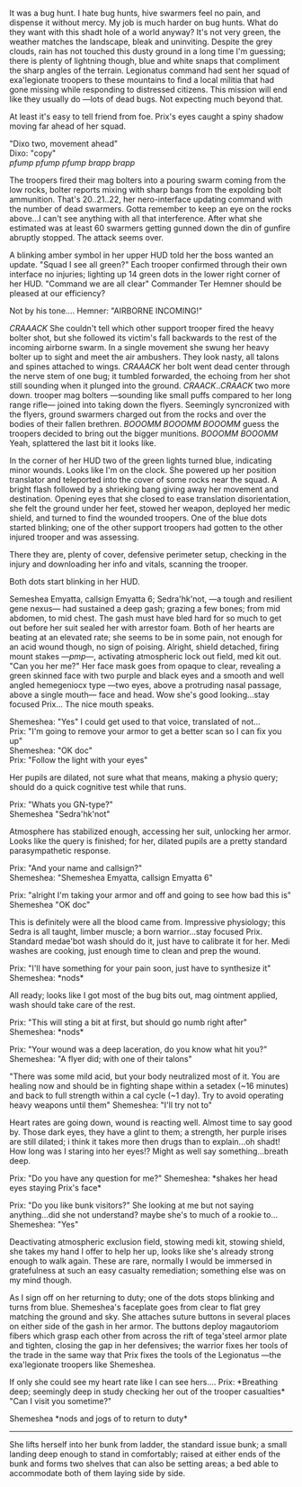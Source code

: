It was a bug hunt. I hate bug hunts, hive swarmers feel no pain, and dispense it without mercy. My job is much harder on bug hunts. What do they want with this shadt hole of a world anyway? It's not very green, the weather matches the landscape, bleak and uninviting. Despite the grey clouds, rain has not touched this dusty ground in a long time I'm guessing; there is plenty of lightning though, blue and white snaps that compliment the sharp angles of the terrain. Legionatus command had sent her squad of exa'legionate troopers to these mountains to find a local militia that had gone missing while responding to distressed citizens. This mission will end like they usually do —lots of dead bugs. Not expecting much beyond that.

At least it's easy to tell friend from foe. Prix's eyes caught a spiny shadow moving far ahead of her squad.

"Dixo two, movement ahead"<br>
Dixo: "copy"<br>
_pfump pfump pfump brapp brapp_<br>

The troopers fired their mag bolters into a pouring swarm coming from the low rocks, bolter reports mixing with sharp bangs from the expolding bolt ammunition. That's 20..21..22, her nero-interface updating command with the number of dead swarmers. Gotta remember to keep an eye on the rocks above...I can't see anything with all that interference. After what she estimated was at least 60 swarmers getting gunned down the din of gunfire abruptly stopped. The attack seems over.

A blinking amber symbol in her upper HUD told her the boss wanted an update. "Squad I see all green?" Each trooper confirmed through their own interface no injuries; lighting up 14 green dots in the lower right corner of her HUD. "Command we are all clear" Commander Ter Hemner should be pleased at our efficiency?

Not by his tone....
Hemner: "AIRBORNE INCOMING!"

 _CRAAACK_ She couldn't tell which other support trooper fired the heavy bolter shot, but she followed its victim's fall backwards to the rest of the incoming airborne swarm. In a single movement she swung her heavy bolter up to sight and meet the air ambushers. They look nasty, all talons and spines attached to wings. _CRAAACK_ her bolt went dead center through the nerve stem of one bug; it tumbled forwarded, the echoing from her shot still sounding when it plunged into the ground. _CRAACK_.._CRAACK_ two more down. trooper mag bolters —sounding like small puffs compared to her long range rifle— joined into taking down the flyers. Seemingly syncronized with the flyers, ground swarmers charged out from the rocks and over the bodies of their fallen brethren. _BOOOMM BOOOMM BOOOMM_ guess the troopers decided to bring out the bigger munitions. _BOOOMM BOOOMM_ Yeah, splattered the last bit it looks like.

 In the corner of her HUD two of the green lights turned blue, indicating minor wounds. Looks like I'm on the clock. She powered up her position translator and teleported into the cover of some rocks near the squad. A bright flash followed by a shrieking bang giving away her movement and destination. Opening eyes that she closed to ease translation disorientation, she felt the ground under her feet, stowed her weapon, deployed her medic shield, and turned to find the wounded troopers. One of the blue dots started blinking; one of the other support troopers had gotten to the other injured trooper and was assessing.

There they are, plenty of cover, defensive perimeter setup, checking in the injury and downloading her info and vitals, scanning the trooper.

 Both dots start blinking in her HUD.

 Semeshea Emyatta, callsign Emyatta 6; Sedra'hk'not, —a tough and resilient gene nexus— had sustained a deep gash; grazing a few bones; from mid abdomen, to mid chest. The gash must have bled hard for so much to get out before her suit sealed her with arrestor foam. Both of her hearts are beating at an elevated rate; she seems to be in some pain, not enough for an acid wound though, no sign of poising. Alright, shield detached, firing mount stakes —_pmp_—, activating atmospheric lock out field, med kit out. "Can you her me?" Her face mask goes from opaque to clear, revealing a green skinned face with two purple and black eyes and a smooth and well angled hemegeniocx type —two eyes, above a protruding nasal passage, above a single mouth— face and head. Wow she's good looking...stay focused Prix... The nice mouth speaks.

Shemeshea: "Yes" I could get used to that voice, translated of not...<br>
Prix: "I'm going to remove your armor to get a better scan so I can fix you up"<br>
Shemeshea: "OK doc"<br>
Prix: "Follow the light with your eyes"<br>

Her pupils are dilated, not sure what that means, making a physio query; should do a quick cognitive test while that runs.

Prix: "Whats you GN-type?"<br>
Shemeshea "Sedra'hk'not"<br>

Atmosphere has stabilized enough, accessing her suit, unlocking her armor. Looks like the query is finished; for her, dilated pupils are a pretty standard parasympathetic response.

Prix: "And your name and callsign?"<br>
Shemeshea: "Shemeshea Emyatta, callsign Emyatta 6"<br>

Prix: "alright I'm taking your armor and off and going to see how bad this is"<br>
Shemeshea "OK doc"<br>

This is definitely were all the blood came from. Impressive physiology; this Sedra is all taught, limber muscle; a born warrior...stay focused Prix. Standard medae'bot wash should do it, just have to calibrate it for her. Medi washes are cooking, just enough time to clean and prep the wound.

Prix: "I'll have something for your pain soon, just have to synthesize it"<br>
Shemeshea: \*nods\*<br>

All ready; looks like I got most of the bug bits out, mag ointment applied, wash should take care of the rest.

Prix: "This will sting a bit at first, but should go numb right after"<br>
Shemeshea: \*nods\*<br>

Prix: "Your wound was a deep laceration, do you know what hit you?"
Shemeshea: "A flyer did; with one of their talons"

"There was some mild acid, but your body neutralized most of it. You are healing now and should be in fighting shape within a setadex (~16 minutes) and back to full strength within a cal cycle (~1 day). Try to avoid operating heavy weapons until them"
Shemeshea: "I'll try not to"

Heart rates are going down, wound is reacting well. Almost time to say good by. Those dark eyes, they have a glint to them; a strength, her purple irises are still dilated; i think it takes more then drugs than to explain...oh shadt! How long was I staring into her eyes!? Might as well say something...breath deep.

Prix: "Do you have any question for me?"
Shemeshea: \*shakes her head eyes staying Prix's face\*

Prix: "Do you like bunk visitors?"
She looking at me but not saying anything...did she not understand? maybe she's to much of a rookie to...
Shemeshea: "Yes"

Deactivating atmospheric exclusion field, stowing medi kit, stowing shield, she takes my hand I offer to help her up, looks like she's already strong enough to walk again. These are rare, normally I would be immersed in gratefulness at such an easy casualty remediation; something else was on my mind though.

As I sign off on her returning to duty; one of the dots stops blinking and turns from blue. Shemeshea's faceplate goes from clear to flat grey matching the ground and sky. She attaches suture buttons in several places on either side of the gash in her armor. The buttons deploy magautoriom fibers which grasp each other from across the rift of tega'steel armor plate and tighten, closing the gap in her defensives; the warrior fixes her tools of the trade in the same way that Prix fixes the tools of the Legionatus —the exa'legionate troopers like Shemeshea.

If only she could see my heart rate like I can see hers....
Prix: \*Breathing deep; seemingly deep in study checking her out of the trooper casualties\*<br>
"Can I visit you sometime?"

Shemeshea \*nods and jogs of to return to duty\*

___________________________
She lifts herself into her bunk from ladder, the standard issue bunk; a small landing deep enough to stand in comfortably; raised at either ends of the bunk and forms two shelves that can also be setting areas; a bed able to accommodate both of them laying side by side.
